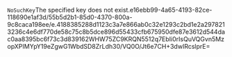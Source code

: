<?xml version="1.0" encoding="UTF-8"?>
<Error><Code>NoSuchKey</Code><Message>The specified key does not exist.</Message><Key>e16ebb99-4a65-4193-82ce-118690e1af3d/55b5d2b1-85d0-4370-800a-9c8caca198ee/e.4188385288d1123c3a7e866ab0c32e1293c2bd1e2a2978213236c4e6df770de58c75c8b5dce896d55433cfb675950dfe87e3612d544dac0aa8395bc6f73c3d839162</Key><RequestId>WHW75ZC9KRQN5512</RequestId><HostId>q7EbIi0rIsQuVQGvn5MzopXPIMYpY19eZgwG1WbdSD8ZrLdh30/VQ0O/Jt6e7CH+3dwIRcslprE=</HostId></Error>